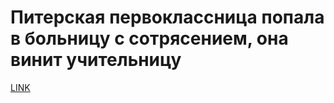 # Питерская первоклассница попала в больницу с сотрясением, она винит учительницу 



[LINK](https://varlamov.ru/3292162.html)